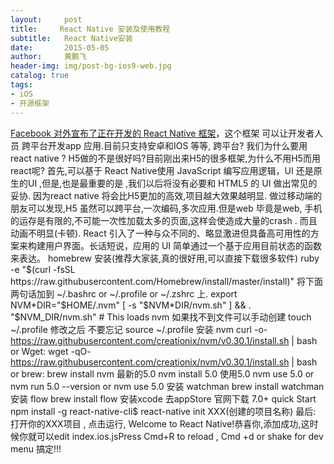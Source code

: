 ```yaml
---
layout:     post
title:     React Native 安装及使用教程
subtitle:   React Native安装
date:       2015-05-05
author:     黄鹏飞
header-img: img/post-bg-ios9-web.jpg
catalog: true
tags:
- iOS
- 开源框架
---
```



[Facebook 对外宣布了正在开发的 React Native 框架](https://code.facebook.com/videos/786462671439502/react-js-conf-2015-keynote-introducing-react-native-/)，这个框架 可以让开发者人员 跨平台开发app 应用.目前只支持安卓和IOS
等等, 跨平台? 我们为什么要用react native ? H5做的不是很好吗?目前刚出来H5的很多框架,为什么不用H5而用react呢?
首先,可以基于 React Native使用 JavaScript 编写应用逻辑，UI 还是原生的UI ,但是,也是最重要的是 ,我们以后将没有必要和 HTML5 的 UI 做出常见的妥协. 因为react native 将会比H5更加的高效,项目越大效果越明显.
做过移动端的朋友可以发现,H5 虽然可以跨平台,一次编码,多次应用.但是web 毕竟是web, 手机的运存是有限的,不可能一次性加载太多的页面,这样会使造成大量的crash . 而且动画不明显(卡顿).
React 引入了一种与众不同的、略显激进但具备高可用性的方案来构建用户界面。长话短说，应用的 UI 简单通过一个基于应用目前状态的函数来表达。
homebrew 安装(推荐大家装,真的很好用,可以直接下载很多软件)
ruby -e "$(curl -fsSL https://raw.githubusercontent.com/Homebrew/install/master/install)"
将下面两句话加到 ~/.bashrc or ~/.profile or ~/.zshrc 上.
export NVM*DIR="$HOME/.nvm" [ -s "$NVM*DIR/nvm.sh" ] && . "$NVM_DIR/nvm.sh" # This loads nvm
如果找不到文件可以手动创建
touch ~/.profile
修改之后 不要忘记
source ~/.profile
安装 nvm
curl -o- https://raw.githubusercontent.com/creationix/nvm/v0.30.1/install.sh | bash
or Wget:
wget -qO- https://raw.githubusercontent.com/creationix/nvm/v0.30.1/install.sh | bash
or brew:
brew install nvm
最新的5.0
nvm install 5.0
使用5.0
nvm use 5.0
or
nvm run 5.0 --version
or
nvm use 5.0
安装 watchman
brew install watchman
安装 flow
brew install flow
安装xcode
去appStore 官网下载 7.0+
quick Start
npm install -g react-native-cli$ react-native init XXX(创建的项目名称)
最后: 打开你的XXX项目 , 点击运行, Welcome to React Native!恭喜你,添加成功,这时候你就可以edit index.ios.jsPress Cmd+R to reload , Cmd +d or shake for dev menu 搞定!!!
